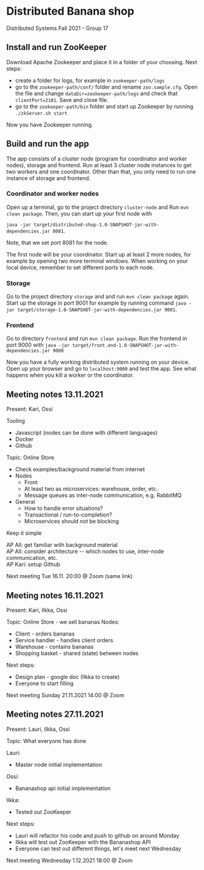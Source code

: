 # Distributed Banana shop
Distributed Systems Fall 2021 - Group 17 

## Install and run ZooKeeper

Download Apache Zookeeper and place it in a folder of your choosing. Next steps:

- create a folder for logs, for example in `zookeeper-path/logs`
- go to the `zookeeper-path/conf/` folder and rename `zoo.sample.cfg`. Open the file and change `dataDir=zookeeper-path/logs` and check that `clientPort=2181`. Save and close file.
- go to the `zookeeper-path/bin` folder and start up Zookeeper by running `./zkServer.sh start`

Now you have Zookeeper running.

## Build and run the app

The app consists of a cluster node (program for coordinator and worker nodes), storage and frontend. Run at least 3 cluster node instances to get two workers and one coordinator. Other than that, you only need to run one instance of storage and frontend.

### Coordinator and worker nodes

Open up a terminal, go to the project directory `cluster-node` and Run `mvn clean package`. Then, you can start up your first node with 

`java -jar target/distributed-shop-1.0-SNAPSHOT-jar-with-dependencies.jar 8081`.

Note, that we set port 8081 for the node.

The first node will be your coordinator. Start up at least 2 more nodes, for example by opening two more terminal windows. When working on your local device, remember to set different ports to each node.  

### Storage

Go to the project directory `storage` and and run `mvn clean package` again. Start up the storage in port 9001 for example by running command `java -jar target/storage-1.0-SNAPSHOT-jar-with-dependencies.jar 9001`.

### Frontend 

Go to directory `frontend` and run `mvn clean package`. Run the frontend in port 9000 with `java -jar target/front.end-1.0-SNAPSHOT-jar-with-dependencies.jar 9000`

Now you have a fully working distributed system running on your device. Open up your browser and go to `localhost:9000` and test the app. See what happens when you kill a worker or the coordinator.

## Meeting notes 13.11.2021
Present: Kari, Ossi

Tooling
- Javascript (nodes can be done with different languages)
- Docker
- Github

Topic: Online Store
- Check examples/background material from internet
- Nodes
  - Front
  - At least two as microservices: warehouse, order, etc..
  - Message queues as inter-node communication, e.g. RabbitMQ
- General
  - How to handle error situations?
  - Transactional / run-to-completion?
  - Microservices should not be blocking

Keep it simple

AP All: get familiar with background material   
AP All: consider architecture -- which nodes to use, inter-node communication, etc.   
AP Kari: setup Github

Next meeting Tue 16.11. 20:00 @ Zoom (same link)

## Meeting notes 16.11.2021
Present: Kari, Ilkka, Ossi

Topic: Online Store - we sell bananas
Nodes:
- Client - orders bananas
- Service handler - handles client orders
- Warehouse - contains bananas
- Shopping basket - shared (state) between nodes

Next steps:
- Design plan - google doc (Ilkka to create)
- Everyone to start filling


Next meeting Sunday 21.11.2021 14:00 @ Zoom

## Meeting notes 27.11.2021
Present: Lauri, Ilkka, Ossi

Topic: What everyone has done

Lauri:
- Master node initial implementation

Ossi:
- Bananashop api initial implementation

Ilkka:
- Tested out ZooKeeper

Next steps:
- Lauri will refactor his code and push to github on around Monday
- Ilkka will test out ZooKeeper with the Bananashop API
- Everyone can test out different things, let's meet next Wednesday


Next meeting Wednesday 1.12.2021 18:00 @ Zoom


